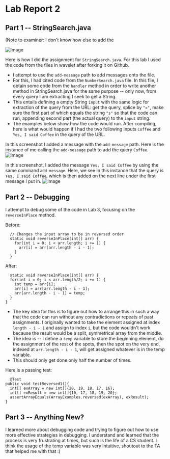 # Lab Report 2

## Part 1 -- StringSearch.java
(Note to examiner: I don't know how else to add the 

![Image](https://ichbinethan.github.io/cse15l-lab-reports/cse15Lab2stringSearch.png)

Here is how I did the assignment for  `StringSearch.java`. For this lab I used the code from the files in wavelet after forking it on Github. 

* I attempt to use the `add-message` path to add messages onto the file. 
* For this, I had cited code from the `NumberSearch.java` file. In this file, I obtain some code from the  `handler` method in order to write another method in StringSearch.java for the same purpose -- only now, from every query I am extracting I seek to get a String. 
*  This entails defining a empty String `input` with the same logic for extraction of the query from the URL: get the query, splice by `"="`, make sure the first part of which equals the string `"s"` so that the code can run, appending second part (the actual query) to the `input` string. 
* The examples below show how the code would run. After compiling, here is what would happen if I had the two following inputs `Coffee` and  `Yes, I said Coffee` in the query of the URL. 

In this screenshot I added a message with the `add-message` path. Here is the instance of me calling the `add-message` path to add the query `Coffee`.  
![Image](https://ichbinethan.github.io/cse15l-lab-reports/cse15Lab2coffee.png)

In this screenshot, I added the message `Yes, I said Coffee` by using the same command `add-message`. Here, we see in this instance that the query is `Yes, I said Coffee`, which is then added on the next line under the first message I put in. 
![Image](https://ichbinethan.github.io/cse15l-lab-reports/cse15Lab2coffeeMore.png)

## Part 2 -- Debugging

I attempt to debug some of the code in Lab 3, focusing on the `reverseInPlace` method. 

Before:
```
  // Changes the input array to be in reversed order
  static void reverseInPlace(int[] arr) {
    for(int i = 0; i < arr.length; i += 1) {
      arr[i] = arr[arr.length - i - 1];
    }
  } 
  ```
  
  After:
  ```
    static void reverseInPlace(int[] arr) {
    for(int i = 0; i < arr.length/2; i += 1) {
      int temp = arr[i];
      arr[i] = arr[arr.length - i - 1];
      arr[arr.length - i - 1] = temp;
    } 
  }
  ```
  * The key idea for this is to figure out how to arrange this in such a way that the code can run without any contradictions or repeats of past assignments. I originally wanted to take the element assigned at index `length - i - 1` and assign to index `i`, but the code wouldn't work because the result would be a split, symmetrical array from the middle. 
  * The idea is -- I define a `temp` variable to store the beginning element, do the assignment of the rest of the spots, then the spot on the very end, indexed at `arr.length - i - 1`, will get assigned whatever is in the temp variable. 
  * This should only get done only half the number of times. 
  
  Here is a passing test:
  ```
    @Test 
  public void testReversed1(){
    int[] exArray = new int[]{20, 19, 18, 17, 16};
    int[] exResult = new int[]{16, 17, 18, 19, 20};
    assertArrayEquals(ArrayExamples.reversed(exArray), exResult);
  }
  ```




## Part 3 -- Anything New?

I learned more about debugging code and trying to figure out how to use more effective strategies in debugging. I understand and learned that the process is very frustrating at times, but such is the life of a CS student. I think the usage of the temp variable was very intuitive, shoutout to the TA that helped me with that :)

